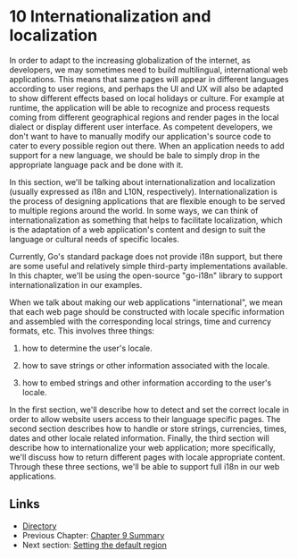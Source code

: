 # 10 Internationalization and localization

In order to adapt to the increasing globalization of the internet, as developers, we may sometimes need to build multilingual, international web applications.
This means that same pages will appear in different languages according to user regions, and perhaps the UI and UX will also be adapted to show different effects based on local holidays or culture. For example at runtime, the application will be able to recognize and process requests coming from different geographical regions and render pages in the local dialect or display different user interface. As competent developers, we don't want to have to manually modify our application's source code to cater to every possible region out there. When an application needs to add support for a new language, we should be bale to simply drop in the appropriate language pack and be done with it.

In this section, we'll be talking about internationalization and localization (usually expressed as i18n and L10N, respectively). Internationalization is the process of designing applications that are flexible enough to be served to multiple regions around the world. In some ways, we can think of internationalization as something that helps to facilitate localization, which is the adaptation of a web application's content and design to suit the language or cultural needs of specific locales. 

Currently, Go's standard package does not provide i18n support, but there are some useful and relatively simple third-party implementations available. In this chapter, we'll be using the open-source "go-i18n" library to support internationalization in our examples. 

When we talk about making our web applications "international", we mean that each web page should be constructed with locale specific information and assembled with the corresponding local strings, time and currency formats, etc. This involves three things:

1. how to determine the user's locale.

2. how to save strings or other information associated with the locale.

3. how to embed strings and other information according to the user's locale.

In the first section, we'll describe how to detect and set the correct locale in order to allow website users access to their language specific pages. The second section describes how to handle or store strings, currencies, times, dates and other locale related information. Finally, the third section will describe how to internationalize your web application; more specifically, we'll discuss how to return different pages with locale appropriate content. Through these three sections, we'll be able to support full i18n in our web applications. 

## Links

- [Directory](preface.md)
- Previous Chapter: [Chapter 9 Summary](09.7.md)
- Next section: [Setting the default region](10.1.md)
